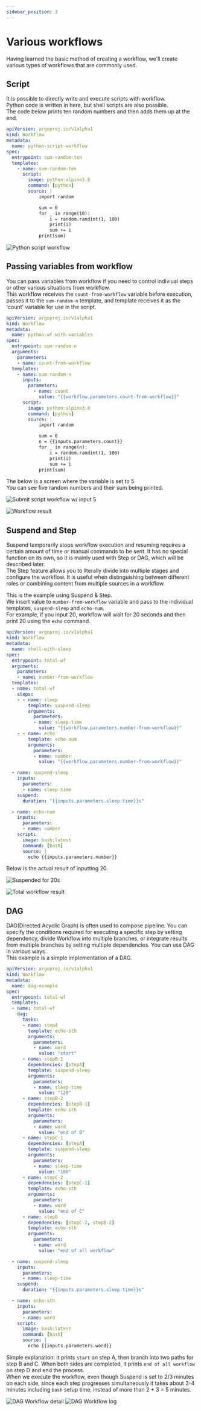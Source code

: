 ```yaml
---
sidebar_position: 3
---
```


# Various workflows

Having learned the basic method of creating a workflow, we'll create various types of workflows that are commonly used.

## Script

It is possible to directly write and execute scripts with workflow.  
Python code is written in here, but shell scripts are also possible.  
The code below prints ten random numbers and then adds them up at the end.

<!-- prettier-ignore -->
```yaml
apiVersion: argoproj.io/v1alpha1
kind: Workflow
metadata:
  name: python-script-workflow
spec:
  entrypoint: sum-random-ten
  templates:
    - name: sum-random-ten
      script:
        image: python:alpine3.8
        command: [python]
        source: |
            import random

            sum = 0
            for _ in range(10):
                i = random.randint(1, 100)
                print(i)
                sum += i
            print(sum)
```

![Python script workflow](img/3-3-python-script.png)

## Passing variables from workflow

You can pass variables from workflow if you need to control indiviual steps or other various situations from workflow.  
This workflow receives the `count-from-workflow` variable before execution, passes it to the `sum-random-n` template, and template receives it as the 'count' variable for use in the script.

<!-- prettier-ignore -->
```yaml
apiVersion: argoproj.io/v1alpha1
kind: Workflow
metadata:
  name: python-wf-with-variables
spec:
  entrypoint: sum-random-n
  arguments:
    parameters:
    - name: count-from-workflow
  templates:
    - name: sum-random-n
      inputs:
        parameters:
          - name: count
            value: "{{workflow.parameters.count-from-workflow}}"
      script:
        image: python:alpine3.8
        command: [python]
        source: |
            import random

            sum = 0
            n = {{inputs.parameters.count}}
            for _ in range(n):
                i = random.randint(1, 100)
                print(i)
                sum += i
            print(sum)
```

The below is a screen where the variable is set to 5.  
You can see five random numbers and their sum being printed.

![Submit script workflow w/ input 5](img/3-3-script-w-variable.png)

![Workflow result](img/3-3-script-w-variable-result.png)

## Suspend and Step

Suspend temporarily stops workflow execution and resuming requires a certain amount of time or manual commands to be sent. It has no special function on its own, so it is mainly used with Step or DAG, which will be described later.  
The Step feature allows you to literally divide into multiple stages and configure the workflow. It is useful when distinguishing between different roles or combining content from multiple sources in a workflow.

This is the example using Suspend & Step.  
We insert value to `number-from-workflow` variable and pass to the individual templates, `suspend-sleep` and `echo-num`.  
For example, if you input 20, workflow will wait for 20 seconds and then print 20 using the `echo` command.

<!-- prettier-ignore -->
```yaml
apiVersion: argoproj.io/v1alpha1
kind: Workflow
metadata:
  name: shell-with-sleep
spec:
  entrypoint: total-wf
  arguments:
    parameters:
    - name: number-from-workflow
  templates:
  - name: total-wf
    steps:
    - - name: sleep
        template: suspend-sleep
        arguments:
          parameters:
          - name: sleep-time
            value: "{{workflow.parameters.number-from-workflow}}"
    - - name: echo
        template: echo-num
        arguments:
          parameters:
          - name: number
            value: "{{workflow.parameters.number-from-workflow}}"

  - name: suspend-sleep
    inputs:
      parameters:
      - name: sleep-time
    suspend:
      duration: "{{inputs.parameters.sleep-time}}s"

  - name: echo-num
    inputs:
      parameters:
      - name: number
    script:
      image: bash:latest
      command: [bash]
      source: |
        echo {{inputs.parameters.number}}
```

Below is the actual result of inputting 20.

![Suspended for 20s](img/3-3-suspend-time.png)

![Total workflow result](img/3-3-suspend-log.png)

## DAG

DAG(Directed Acyclic Graph) is often used to compose pipeline. You can specify the conditions required for executing a specific step by setting dependency, divide Workflow into multiple branches, or integrate results from multiple branches by setting multiple dependencies. You can use DAG in various ways.  
This example is a simple implementation of a DAG.

<!-- prettier-ignore -->
```yaml
apiVersion: argoproj.io/v1alpha1
kind: Workflow
metadata:
  name: dag-example
spec:
  entrypoint: total-wf
  templates:
  - name: total-wf
    dag:
      tasks:
      - name: stepA
        template: echo-sth
        arguments:
          parameters:
          - name: word
            value: "start"
      - name: stepB-1
        dependencies: [stepA]
        template: suspend-sleep
        arguments:
          parameters:
          - name: sleep-time
            value: "120"
      - name: stepB-2
        dependencies: [stepB-1]
        template: echo-sth
        arguments:
          parameters:
          - name: word
            value: "end of B"
      - name: stepC-1
        dependencies: [stepA]
        template: suspend-sleep
        arguments:
          parameters:
          - name: sleep-time
            value: "180"
      - name: stepC-2
        dependencies: [stepC-1]
        template: echo-sth
        arguments:
          parameters:
          - name: word
            value: "end of C"
      - name: stepD
        dependencies: [stepC-2, stepB-2]
        template: echo-sth
        arguments:
          parameters:
          - name: word
            value: "end of all workflow"

  - name: suspend-sleep
    inputs:
      parameters:
      - name: sleep-time
    suspend:
      duration: "{{inputs.parameters.sleep-time}}s"

  - name: echo-sth
    inputs:
      parameters:
      - name: word
    script:
      image: bash:latest
      command: [bash]
      source: |
        echo {{inputs.parameters.word}}
```

Simple explanation: it prints `start` on step A, then branch into two paths for step B and C. When both sides are completed, it prints `end of all workflow` on step D and end the process.  
When we execute the workflow, even though Suspend is set to 2/3 minutes on each side, since each step progresses simultaneously it takes about 3-4 minutes including `bash` setup time, instead of more than 2 + 3 = 5 minutes.

![DAG Workflow detail](img/3-3-dag-detail.png)
![DAG Workflow log](img/3-3-dag-log.png)
